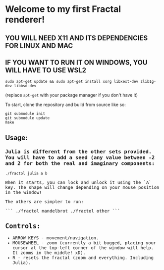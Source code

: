 # Welcome to my first Fractal renderer!

## YOU WILL NEED X11 AND ITS DEPENDENCIES FOR LINUX AND MAC
## IF YOU WANT TO RUN IT ON WINDOWS, YOU WILL HAVE TO USE WSL2
```
sudo apt-get update && sudo apt-get install xorg libxext-dev zlib1g-dev libbsd-dev
```
(replace `apt-get` with your package manager if you don't have it)


To start, clone the repository and build from source like so:
```
git submodule init
git submodule update
make
```

## Usage:
<kbd>
  <h3>Julia is different from the other sets provided. You will have to add a seed (any value between -2 and 2 for both the real and imaginary components:</h3>
  
```
./fractol julia a b
```
 
<p>When it starts, you can lock and unlock it using the `A` key. The shape will change depending on your mouse position in the window!</p>

<p>The others are simpler to run:</p>
```
./fractol mandelbrot
./fractol other
```

## Controls:
- ARROW KEYS \- movement/navigation.
- MOUSEWHEEL \- zoom (currently a bit bugged, placing your cursor at the top-left corner of the window will help. It zooms in the middle! xD).
- R \- resets the fractal (zoom and everything. Including Julia).
</kbd>


